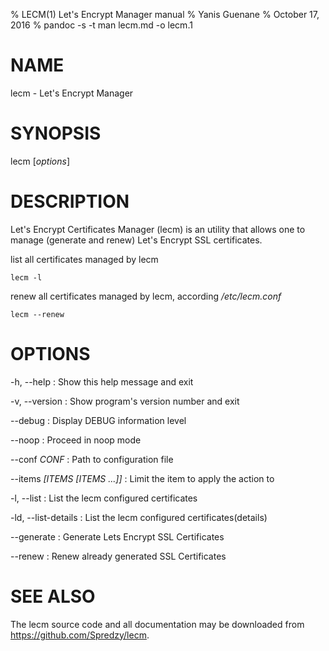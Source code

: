 % LECM(1) Let's Encrypt Manager manual
% Yanis Guenane
% October 17, 2016
% pandoc -s -t man lecm.md -o lecm.1

# NAME

lecm - Let's Encrypt Manager

# SYNOPSIS

lecm [*options*]

# DESCRIPTION

Let's Encrypt Certificates Manager (lecm) is an utility that allows one to
manage (generate and renew) Let's Encrypt SSL certificates.

list all certificates managed by lecm

    lecm -l

renew all certificates managed by lecm, according */etc/lecm.conf*

    lecm --renew

# OPTIONS

-h, \--help
:   Show this help message and exit

-v, \--version
:   Show program's version number and exit

\--debug
:   Display DEBUG information level

\--noop
:   Proceed in noop mode

\--conf *CONF*
:   Path to configuration file

\--items *[ITEMS [ITEMS ...]]*
:   Limit the item to apply the action to

-l, \--list
:   List the lecm configured certificates

-ld, \--list-details
:   List the lecm configured certificates(details)

\--generate
:   Generate Lets Encrypt SSL Certificates

\--renew
:   Renew already generated SSL Certificates

# SEE ALSO

The lecm source code and all documentation may be downloaded from
<https://github.com/Spredzy/lecm>.
